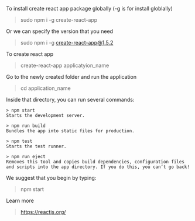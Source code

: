 To install create react app package globally (-g is for install globlally)

> sudo npm i -g create-react-app

Or we can specify the version that you need

> sudo npm i -g create-react-app@1.5.2

To create react app

> create-react-app applicatyion_name

Go to the newly created folder and run the application

> cd application_name

Inside that directory, you can run several commands:

    > npm start
    Starts the development server.

    > npm run build
    Bundles the app into static files for production.

    > npm test
    Starts the test runner.

    > npm run eject
    Removes this tool and copies build dependencies, configuration files
    and scripts into the app directory. If you do this, you can’t go back!

We suggest that you begin by typing:

> npm start

Learn more

> https://reactjs.org/
